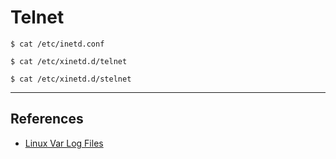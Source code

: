 # Telnet

`$ cat /etc/inetd.conf`

`$ cat /etc/xinetd.d/telnet`

`$ cat /etc/xinetd.d/stelnet`

---
## References

- [Linux Var Log Files](http://www.thegeekstuff.com/2011/08/linux-var-log-files/)